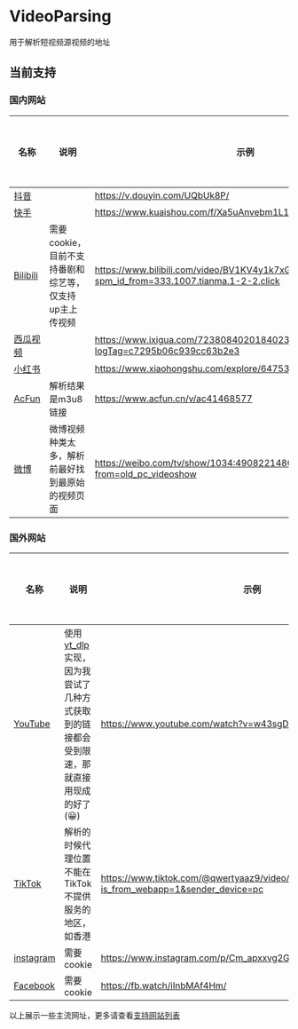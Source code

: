 
# VideoParsing

用于解析短视频源视频的地址

## 当前支持

### 国内网站

| **名称**                                     | **说明**                          | **示例**                                                                              | **是否去水印**                | **源代码**                                                                                  |
|--------------------------------------------|---------------------------------|-------------------------------------------------------------------------------------|--------------------------|------------------------------------------------------------------------------------------|
| [抖音](https://www.douyin.com/)              |                                 | https://v.douyin.com/UQbUk8P/                                                       | ✅                        | [SourceCode](https://github.com/gantianca/VideoParsing/blob/main/video_list/douyin.py)   |
| [快手](https://www.kuaishou.com/)            |                                 | https://www.kuaishou.com/f/Xa5uAnvebm1L1Hv                                          | ✅                        | [SourceCode](https://github.com/gantianca/VideoParsing/blob/main/video_list/kuaishou.py) |
| [Bilibili](https://www.bilibili.com/)      | 需要cookie，目前不支持番剧和综艺等，仅支持up主上传视频 | https://www.bilibili.com/video/BV1KV4y1k7xG?spm_id_from=333.1007.tianma.1-2-2.click | ❌                        | [SourceCode](https://github.com/gantianca/VideoParsing/blob/main/video_list/bilibili.py) |
| [西瓜视频](https://www.ixigua.com/)            |                                 | https://www.ixigua.com/7238084020184023585?logTag=c7295b06c939cc63b2e3              | ✅                        | [SourceCode](https://github.com/gantianca/VideoParsing/blob/main/video_list/ixigua.py)   |
| [小红书](https://www.xiaohongshu.com/explore) |                                 | https://www.xiaohongshu.com/explore/6475357f0000000012030b52                        | ✅                        | [SourceCode](https://github.com/gantianca/VideoParsing/blob/main/video_list/xhs.py)      |
| [AcFun](https://www.acfun.cn/)             | 解析结果是m3u8链接                     | https://www.acfun.cn/v/ac41468577                                                   | ✅                        | [SourceCode](https://github.com/gantianca/VideoParsing/blob/main/video_list/acfun.py)    |
| [微博](https://weibo.com/)                   | 微博视频种类太多，解析前最好找到最原始的视频页面        | https://weibo.com/tv/show/1034:4908221480239143?from=old_pc_videoshow               | ❌                        | [SourceCode](https://github.com/gantianca/VideoParsing/blob/main/video_list/weibo.py)    |

### 国外网站

| 名称                                      | 说明                                                                                   | 示例                                                                                             | 是否去水印 | 源代码                                                                                       |
|-----------------------------------------|--------------------------------------------------------------------------------------|------------------------------------------------------------------------------------------------|-------|-------------------------------------------------------------------------------------------|
| [YouTube](https://www.youtube.com/)     | 使用[yt_dlp](https://github.com/yt-dlp/yt-dlp)实现，因为我尝试了几种方式获取到的链接都会受到限速，那就直接用现成的好了(😀) | https://www.youtube.com/watch?v=w43sgDbYH3A                                                    | ✅     | [SourceCode](https://github.com/gantianca/VideoParsing/blob/main/video_list/youtube.py)   |
| [TikTok](https://www.tiktok.com/en/)    | 解析的时候代理位置不能在TikTok不提供服务的地区，如香港                                                       | https://www.tiktok.com/@qwertyaaz9/video/7239183982493994242?is_from_webapp=1&sender_device=pc | ✅     | [SourceCode](https://github.com/gantianca/VideoParsing/blob/main/video_list/tiktok.py)    |
| [instagram](https://www.instagram.com/) | 需要cookie                                                                             | https://www.instagram.com/p/Cm_apxxvg2G/                                                       | ✅     | [SourceCode](https://github.com/gantianca/VideoParsing/blob/main/video_list/instagram.py) |
| [Facebook](https://www.facebook.com/)   | 需要cookie                                                                             | https://fb.watch/iInbMAf4Hm/                                                                   | ✅     | [SourceCode](https://github.com/gantianca/VideoParsing/blob/main/video_list/Facebook.py)  |

以上展示一些主流网址，更多请查看[支持网站列表](https://github.com/gantianca/VideoParsing/blob/main/video_data_list.yaml)
